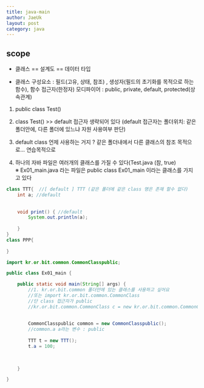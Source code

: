 ```yaml
---
title: java-main
author: JaeUk
layout: post
category: java
---
```


## scope


 - 클래스 == 설계도 == 데이터 타입
 
-  클래스 구성요소 : 필드(고유, 상태, 참조) , 생성자(필드의 초기화를 목적으로 하는 함수), 함수
 접근자(한정자) 모디파이어 : public, private, default, protected(상속관계)
1. public class Test()
 
2. class Test() >> default 접근자 생략되어 있다 
 (default 접근자는 폴더위치: 같은 폴더안에, 다른 폴더에 있느냐 자원 사용여부 판단)
 
 3. default class 언제 사용하는 거지 ? 같은 폴더내에서 다른 클래스의 참조 목적으로... 연습목적으로
 
 4. 하나의 자바 파일은 여러개의 클래스를 가질 수 있다(Test.java
 	(참, true)<br >
    ※ Ex01_main.java 라는 파일은 public class Ex01_main 이라는 클래스를 가지고 있다
 	
~~~java
class TTT{  //[ default ] TTT (같은 폴더에 같은 class 명은 존재 할수 없다)
	int a; //default
	
	
	void print() { //default
		System.out.println(a);
		
	}
}
class PPP{
	
}
~~~

~~~java
import kr.or.bit.common.CommonClasspublic;

public class Ex01_main {

	public static void main(String[] args) {
		//1. kr.or.bit.common 폴더안에 있는 클래스를 사용하고 싶어요
		//또는 import kr.or.bit.common.CommonClass
		//단 class 접근자가 public
		//kr.or.bit.common.CommonClass c = new kr.or.bit.common.CommonClass();
		
		
		CommonClasspublic common = new CommonClasspublic();
		//common.a a라는 변수 : public
		
		TTT t = new TTT();
		t.a = 100;
		
		

	}

}
~~~